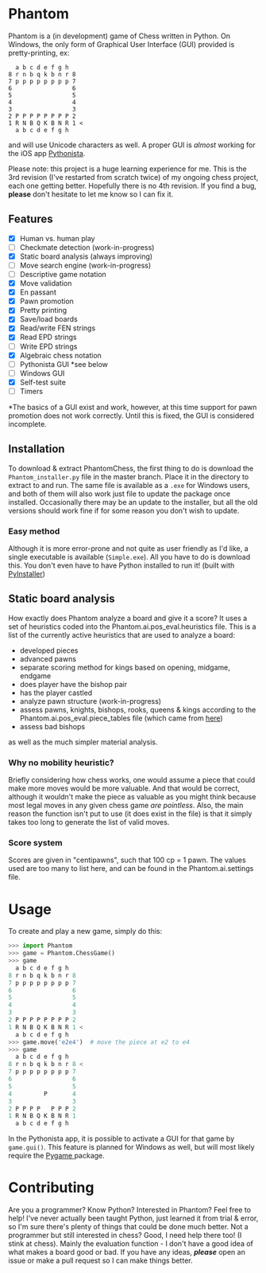 # Phantom
Phantom is a (in development) game of Chess written in Python.  On Windows, the only form of Graphical User Interface (GUI) provided is pretty-printing, ex:
```
  a b c d e f g h
8 r n b q k b n r 8
7 p p p p p p p p 7
6                 6
5                 5
4                 4
3                 3
2 P P P P P P P P 2
1 R N B Q K B N R 1 <
  a b c d e f g h
```
and will use Unicode characters as well.  A proper GUI is *almost* working for the iOS app [Pythonista][pythonista].  

Please note: this project is a huge learning experience for me.  This is the 3rd revision (I've restarted from scratch twice) of my ongoing chess project, each one getting better.  Hopefully there is no 4th revision.  If you find a bug, **please** don't hesitate to let me know so I can fix it.

## Features

- [x] Human vs. human play
- [ ] Checkmate detection  (work-in-progress)
- [x] Static board analysis (always improving)
- [ ] Move search engine (work-in-progress)
- [ ] Descriptive game notation
- [x] Move validation
- [x] En passant
- [x] Pawn promotion
- [x] Pretty printing
- [x] Save/load boards
- [x] Read/write FEN strings
- [x] Read EPD strings
- [ ] Write EPD strings
- [x] Algebraic chess notation
- [ ] Pythonista GUI *see below
- [ ] Windows GUI
- [x] Self-test suite
- [ ] Timers

*The basics of a GUI exist and work, however, at this time support for pawn promotion does not work correctly.  Until this is fixed, the GUI is considered incomplete.

## Installation
To download & extract PhantomChess, the first thing to do is download the `Phantom_installer.py` file in the master branch.  Place it in the directory to extract to and run.  The same file is available as a `.exe` for Windows users, and both of them will also work just file to update the package once installed.  Occasionally there may be an update to the installer, but all the old versions should work fine if for some reason you don't wish to update.

### Easy method
Although it is more error-prone and not quite as user friendly as I'd like, a single executable is available (`Simple.exe`).  All you have to do is download this.  You don't even have to have Python installed to run it! (built with [PyInstaller][pyinstall])

## Static board analysis
How exactly does Phantom analyze a board and give it a score?  It uses a set of heuristics coded into the Phantom.ai.pos_eval.heuristics file.  This is a list of the currently active heuristics that are used to analyze a board:

- developed pieces
- advanced pawns
- separate scoring method for kings based on opening, midgame, endgame
- does player have the bishop pair
- has the player castled
- analyze pawn structure (work-in-progress)
- assess pawns, knights, bishops, rooks, queens & kings according to the Phantom.ai.pos_eval.piece_tables file (which came from [here][piece_tables])
- assess bad bishops

as well as the much simpler material analysis.

### Why no mobility heuristic?
Briefly considering how chess works, one would assume a piece that could make more moves would be more valuable.  And that would be correct, although it wouldn't make the piece as valuable as you might think because most legal moves in any given chess game *are pointless*.  Also, the main reason the function isn't put to use (it does exist in the file) is that it simply takes too long to generate the list of valid moves.

### Score system
Scores are given in "centipawns", such that 100 cp = 1 pawn.  The values used are too many to list here, and can be found in the Phantom.ai.settings file.

# Usage
To create and play a new game, simply do this:

```python
>>> import Phantom
>>> game = Phantom.ChessGame()
>>> game
  a b c d e f g h
8 r n b q k b n r 8
7 p p p p p p p p 7
6                 6
5                 5
4                 4
3                 3
2 P P P P P P P P 2
1 R N B Q K B N R 1 <
  a b c d e f g h
>>> game.move('e2e4')  # move the piece at e2 to e4
>>> game
  a b c d e f g h
8 r n b q k b n r 8 <
7 p p p p p p p p 7
6                 6
5                 5
4         P       4
3                 3
2 P P P P   P P P 2
1 R N B Q K B N R 1
  a b c d e f g h
```

In the Pythonista app, it is possible to activate a GUI for that game by `game.gui()`.  This feature is planned for Windows as well, but will most likely require the [Pygame
][pygame] package.

# Contributing
Are you a programmer?  Know Python?  Interested in Phantom?  Feel free to help! I've never actually been taught Python, just learned it from trial & error, so I'm sure there's plenty of things that could be done much better.
Not a programmer but still interested in chess? Good, I need help there too! (I stink at chess).  Mainly the evaluation function - I don't have a good idea of what makes a board good or bad.
If you have any ideas, ***please*** open an issue or make a pull request so I can make things better.

[pythonista]: http://omz-software.com/pythonista
[pyinstall]: https://github.com/pyinstaller/pyinstaller/wiki
[pygame]: http://pygame.org/news.html
[piece_tables]: https://chessprogramming.wikispaces.com/Simplified+evaluation+function
